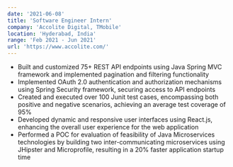 ```yaml
---
date: '2021-06-08'
title: 'Software Engineer Intern'
company: 'Accolite Digital, TMobile'
location: 'Hyderabad, India'
range: 'Feb 2021 - Jun 2021'
url: 'https://www.accolite.com/'
---
```


- Built and customized 75+ REST API endpoints using Java Spring MVC framework and implemented pagination and filtering functionality
- Implemented OAuth 2.0 authentication and authorization mechanisms using Spring Security framework, securing access to API endpoints
- Created and executed over 100 Junit test cases, encompassing both positive and negative scenarios, achieving an average test coverage of 95%
- Developed dynamic and responsive user interfaces using React.js, enhancing the overall user experience for the web application
- Performed a POC for evaluation of feasibility of Java Microservices technologies by building two inter-communicating microservices using JHipster and Microprofile, resulting in a 20% faster application startup time
